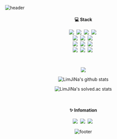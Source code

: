 ![header](https://capsule-render.vercel.app/api?type=waving&color=gradient&height=300&section=header&text=JiNaLim&fontSize=90)

<h4 align="center">💻 Stack</h4>
<p align="center">
  <img src="https://img.shields.io/badge/HTML5-E34F26?style=flat-square&logo=HTML5&logoColor=white"/>&nbsp;
  <img src="https://img.shields.io/badge/CSS3-1572B6?style=flat-square&logo=CSS3&logoColor=white"/>&nbsp;
  <img src="https://img.shields.io/badge/JavaScript-F7DF1E?style=flat-square&logo=JavaScript&logoColor=white"/>&nbsp;
  <img src="https://img.shields.io/badge/jQuery-1572B6?style=flat-square&logo=jQuery&logoColor=white"/>&nbsp;
  <br>
  <img src="https://img.shields.io/badge/Spring-6DB33F?style=flat-square&logo=Spring&logoColor=white"/>&nbsp;
  <img src="https://img.shields.io/badge/Spring%20Boot-6DB33F?style=flat-square&logo=Spring%20Boot&logoColor=white"/>&nbsp;
  <img src="https://img.shields.io/badge/Java-F80000?style=flat-square&logo=Java&logoColor=white"/>&nbsp;
  <br>
  <img src="https://img.shields.io/badge/Oracle-F80000?style=flat-square&logo=Oracle&logoColor=white"/>&nbsp;
  <img src="https://img.shields.io/badge/MySQL-4479A1?style=flat-square&logo=MySQL&logoColor=white"/>&nbsp;
  <img src="https://img.shields.io/badge/Microsoft_SQL_Server-CC2927?style=flat-square&logo=microsoft-sql-server&logoColor=white"/>&nbsp;
  <br>
  <img src="https://img.shields.io/badge/Linux-FCC624?style=flat-square&logo=linux&logoColor=white"/>&nbsp;
  <img src="https://img.shields.io/badge/Subversion-809CC9?style=flat-square&logo=Subversion&logoColor=white"/>&nbsp;
  <img src="https://img.shields.io/badge/Github-000000?style=flat-square&logo=Github&logoColor=white"/>&nbsp;
</p>

<br/>

<div align=center>

<a href="https://opgc.me/#/users/LimJiNa" target="_blank"><img src="https://api.opgc.me/githubs/users/LimJiNa/tag/?theme=basic" /></a>

![LimJiNa's github stats](https://github-readme-stats.vercel.app/api?username=LimJiNa&show_icons=true)

![LimJiNa's solved.ac stats](https://github-readme-solvedac.hyp3rflow.vercel.app/api/?handle=jn4624)

<br/>

<h4 align="center">✨ Infomation</h4>
<p align="center">
  <a href="https://github.com/LimJiNa"><img src="https://img.shields.io/badge/GitHub-000000?style=flat-square&logo=GitHub&logoColor=white"/></a>&nbsp;
  <a href="https://jinalim-dev.tistory.com/"><img src="https://img.shields.io/badge/Tistory-0DBD8B?style=flat-square&logo=Telegraph&logoColor=white"/></a>&nbsp;
  <a href="jn4624@gmail.com"><img src="https://img.shields.io/badge/Gmail-F80000?style=flat-square&logo=Gmail&logoColor=white"/></a>&nbsp;
</p>
  
![footer](https://capsule-render.vercel.app/api?type=waving&color=gradient&section=footer)

<!--### Hi there 👋


**LimJiNa/LimJiNa** is a ✨ _special_ ✨ repository because its `README.md` (this file) appears on your GitHub profile.

Here are some ideas to get you started:

- 🔭 I’m currently working on ...
- 🌱 I’m currently learning ...
- 👯 I’m looking to collaborate on ...
- 🤔 I’m looking for help with ...
- 💬 Ask me about ...
- 📫 How to reach me: ...
- 😄 Pronouns: ...
- ⚡ Fun fact: ...
-->

